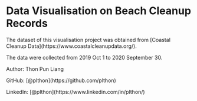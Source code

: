 # Data Visualisation on Beach Cleanup Records
<p>The dataset of this visualisation project was obtained from [Coastal Cleanup Data](https://www.coastalcleanupdata.org/).</p>

<p>The data were collected from 2019 Oct 1 to 2020 September 30.</p>
<p>Author: Thon Pun Liang</p>
<p>GitHub: [@plthon](https://github.com/plthon)</p>
<p>LinkedIn: [@plthon](https://www.linkedin.com/in/plthon/)</p>
